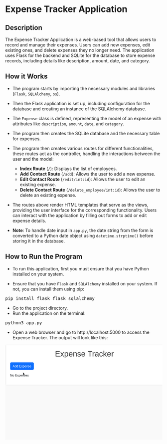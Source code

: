 # Expense Tracker Application

## Description

The Expense Tracker Application is a web-based tool that allows users to record and manage their expenses. Users can add new expenses, edit existing ones, and delete expenses they no longer need. The application uses Flask for the backend and SQLite for the database to store expense records, including details like description, amount, date, and category.

## How it Works

- The program starts by importing the necessary modules and libraries (<code>Flask</code>, <code>SQLAlchemy</code>, <code>os</code>).

- Then the Flask application is set up, including configuration for the database and creating an instance of the SQLAlchemy database.

- The <code>Expense</code> class is defined, representing the model of an expense with attributes like <code>description</code>, <code>amount</code>, <code>date</code>, and <code>category</code>.

- The program then creates the SQLite database and the necessary table for expenses.

- The program then creates various routes for different functionalities, these routes act as the controller, handling the interactions between the user and the model:
    - <strong>Index Route</strong> (<code>/</code>): Displays the list of employees.
    - <strong>Add Contact Route</strong> (<code>/add</code>): Allows the user to add a new expense.
    - <strong>Edit Contact Route</strong> (<code>/edit/int:id</code>): Allows the user to edit an existing expense.
    - <strong>Delete Contact Route</strong> (<code>/delete_employee/int:id</code>): Allows the user to delete an existing expense.

- The routes above render HTML templates that serve as the views, providing the user interface for the corresponding functionality. Users can interact with the application by filling out forms to add or edit expense details.

- **Note**: To handle date input in <code>app.py</code>, the date string from the form is converted to a Python date object using <code>datetime.strptime()</code> before storing it in the database.


## How to Run the Program

- To run this application, first you must ensure that you have Python installed on your system.

- Ensure that you have <code>Flask</code> and <code>SQLAlchemy</code> installed on your system. If not, you can install them using pip:

<pre>pip install flask flask_sqlalchemy</pre>

- Go to the project directory.
- Run the application on the terminal:
<pre>python3 app.py</pre>

- Open a web browser and go to http://localhost:5000 to access the Expense Tracker. The output will look like this:

<p align="center">
  <img src="output/expense-output.gif" alt='Expense Output'>
</p>
